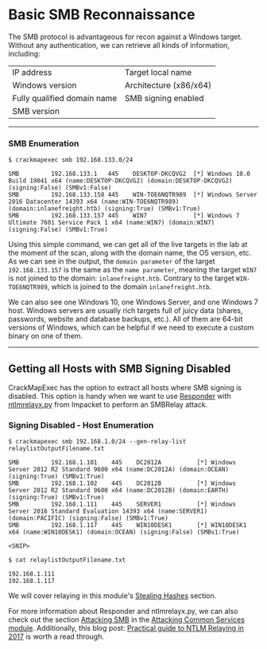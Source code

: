 # Basic SMB Reconnaissance

The SMB protocol is advantageous for recon against a Windows target. Without any authentication, we can retrieve all kinds of information, including:

|                             |                        |
| --------------------------- | ---------------------- |
| IP address                  | Target local name      |
| Windows version             | Architecture (x86/x64) |
| Fully qualified domain name | SMB signing enabled    |
| SMB version                 |                        |

***

### **SMB Enumeration**

```shell-session
$ crackmapexec smb 192.168.133.0/24      
        
SMB         192.168.133.1   445    DESKTOP-DKCQVG2  [*] Windows 10.0 Build 19041 x64 (name:DESKTOP-DKCQVG2) (domain:DESKTOP-DKCQVG2) (signing:False) (SMBv1:False)
SMB         192.168.133.158 445    WIN-TOE6NQTR989  [*] Windows Server 2016 Datacenter 14393 x64 (name:WIN-TOE6NQTR989) (domain:inlanefreight.htb) (signing:True) (SMBv1:True)
SMB         192.168.133.157 445    WIN7             [*] Windows 7 Ultimate 7601 Service Pack 1 x64 (name:WIN7) (domain:WIN7) (signing:False) (SMBv1:True)
```

Using this simple command, we can get all of the live targets in the lab at the moment of the scan, along with the domain name, the OS version, etc. As we can see in the output, the `domain parameter` of the target `192.168.133.157` is the same as the `name parameter`, meaning the target `WIN7` is not joined to the domain: `inlanefreight.htb`. Contrary to the target `WIN-TOE6NQTR989`, which is joined to the domain `inlanefreight.htb`.

We can also see one Windows 10, one Windows Server, and one Windows 7 host. Windows servers are usually rich targets full of juicy data (shares, passwords, website and database backups, etc.). All of them are 64-bit versions of Windows, which can be helpful if we need to execute a custom binary on one of them.

***

## Getting all Hosts with SMB Signing Disabled

CrackMapExec has the option to extract all hosts where SMB signing is disabled. This option is handy when we want to use [Responder](https://github.com/lgandx/Responder) with [ntlmrelayx.py](https://github.com/SecureAuthCorp/impacket/blob/master/examples/ntlmrelayx.py) from Impacket to perform an SMBRelay attack.

### **Signing Disabled - Host Enumeration**

```shell-session
$ crackmapexec smb 192.168.1.0/24 --gen-relay-list relaylistOutputFilename.txt

SMB         192.168.1.101    445    DC2012A          [*] Windows Server 2012 R2 Standard 9600 x64 (name:DC2012A) (domain:OCEAN) (signing:True) (SMBv1:True)
SMB         192.168.1.102    445    DC2012B          [*] Windows Server 2012 R2 Standard 9600 x64 (name:DC2012B) (domain:EARTH) (signing:True) (SMBv1:True)
SMB         192.168.1.111    445    SERVER1          [*] Windows Server 2016 Standard Evaluation 14393 x64 (name:SERVER1) (domain:PACIFIC) (signing:False) (SMBv1:True)
SMB         192.168.1.117    445    WIN10DESK1       [*] WIN10DESK1 x64 (name:WIN10DESK1) (domain:OCEAN) (signing:False) (SMBv1:True)

<SNIP>
```

```shell-session
$ cat relaylistOutputFilename.txt

192.168.1.111
192.168.1.117
```

We will cover relaying in this module's [Stealing Hashes](https://academy.hackthebox.com/module/84/section/809) section.

For more information about Responder and ntlmrelayx.py, we can also check out the section [Attacking SMB](https://academy.hackthebox.com/module/116/section/1167) in the [Attacking Common Services module](https://academy.hackthebox.com/module/details/116/). Additionally, this blog post: [Practical guide to NTLM Relaying in 2017](https://byt3bl33d3r.github.io/practical-guide-to-ntlm-relaying-in-2017-aka-getting-a-foothold-in-under-5-minutes.html) is worth a read through.
